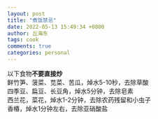 ```yaml
---
layout: post
title: "煮饭禁忌"
date: 2022-05-13 15:49:34 +0800
author: 丘海东 
tags: cook
comments: true
categories: personal
---
```

以下食物**不要直接炒**  
鲜竹笋、菠菜、苋菜、苦瓜，焯水5-10秒，去除草酸  
四季豆、扁豆、长豆角，焯水5分钟，去除皂素  
西兰花，菜花，焯水1-2分钟，去除农药残留和小虫子  
香椿，焯水1分钟左右，去除亚硝酸盐  

